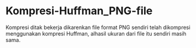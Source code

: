 # Kompresi-Huffman_PNG-file  
Kompresi ditak bekerja dikarenkan file format PNG sendiri telah dikompresi menggunakan kompresi Huffman, alhasil ukuran dari file itu sendiri masih sama.
